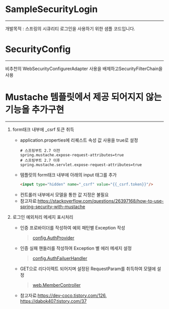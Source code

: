 # SampleSecurityLogin

------------
개발목적 : 스프링의 시큐리티 로그인을 사용하기 위한 샘플 코드입니다.

# SecurityConfig

------------
비추천의 WebSecurityConfigurerAdapter 사용을 배제하고SecurityFilterChain을 사용

# Mustache 템플릿에서 제공 되어지지 않는 기능을 추가구현

------------
1. form태크 내부에 _csrf 토큰 취득 
   + application.properties에 리퀘스트 속성 값 사용을 true로 설정
     ```properties
     # 스프링부트 2.7 이전
     spring.mustache.expose-request-attributes=true
     # 스프링부트 2.7 이후
     spring.mustache.servlet.expose-request-attributes=true
     ```
   + 템플릿의 form태크 내부에 아래의 input 태그를 추가
     ```html
     <input type="hidden" name="_csrf" value="{{_csrf.token}}"/>
     ``` 
   + 컨트롤러 내부에서 모델을 통한 값 지정은 불필요
   + 참고자료:https://stackoverflow.com/questions/26397168/how-to-use-spring-security-with-mustache  


2. 로그인 예외처리 메세지 표시처리
   + 인증 프로바이더를 작성하여 예외 패턴별 Exception 작성
     > [config.AuthProvider](./src/main/java/com/example/SampleSecurityLogin/config/AuthProvider.java)
   + 인증 실패 핸들러를 작성하여 Exception 별 에러 메세지 설정
     > [config.AuthFailuerHandler](./src/main/java/com/example/SampleSecurityLogin/config/AuthFailuerHandler.java)
   + GET으로 리다이렉트 되어지며 설정된 RequestParam를 취득하여 모델에 설정
     > [web.MemberController](./src/main/java/com/example/SampleSecurityLogin/web/MemberController.java)
   + 참고자료:https://dev-coco.tistory.com/126, https://dabok407.tistory.com/37
